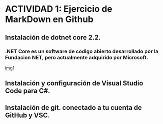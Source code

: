 # ACTIVIDAD 1: Ejercicio de MarkDown en Github

## Instalación de dotnet core 2.2.
### .NET Core es un software de codigo abierto desarrollado por la Fundacion NET, pero actualmente adquirido por Microsoft.
[img1](./IMG/NET1.png)
## Instalación y configuración de Visual Studio Code para C#.

## Instalación de git. conectado a tu cuenta de GitHub y VSC.